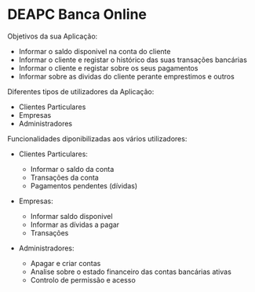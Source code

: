 # DEAPC Banca Online

Objetivos da sua Aplicação:

- Informar o saldo disponivel na conta do cliente
- Informar o cliente e registar o histórico das suas transações bancárias
- Informar o cliente e registar sobre os seus pagamentos
- Informar sobre as dividas do cliente perante emprestimos e outros

Diferentes tipos de utilizadores da Aplicação:

- Clientes Particulares
- Empresas
- Administradores

Funcionalidades diponibilizadas aos vários utilizadores:

- Clientes Particulares:
    - Informar o saldo da conta
    - Transações da conta
    - Pagamentos pendentes (dívidas)

- Empresas:
    - Informar saldo disponivel
    - Informar as dívidas a pagar
    - Transações

- Administradores:
    - Apagar e criar contas
    - Analise sobre o estado financeiro das contas bancárias ativas
    - Controlo de permissão e acesso